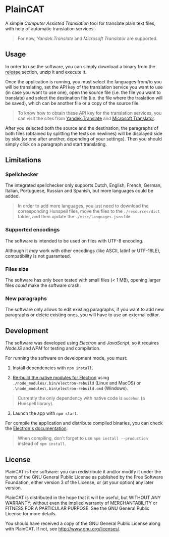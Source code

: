 PlainCAT
========

A simple _Computer Assisted Translation_ tool for translate plain text files,
with help of automatic translation services.

> For now, *Yandek.Translate* and *Microsoft Translator* are supported.


Usage
-----

In order to use the software, you can simply download a binary from the [release](https://github.com/jfmdev/PlainCAT/releases) section, unzip it and execute it.

Once the application is running, you must select the languages from/to you will be translating, set the API key of the translation service you want to use (in case you want to use one), open the source file (i.e. the file you want to translate) and select the destination file (i.e. the file where the traslation will be saved), which can be another file or a copy of the source file. 

> To know how to obtain these API key for the translation services, you can visit the sites from
 [Yandek.Translate](https://tech.yandex.com/translate/)
 and [Microsoft Translator](https://www.microsoft.com/en-us/translator/translatorapi.aspx).

After you selected both the source and the destination, the paragraphs of both files (obtained by splitting the texts on newlines) will be displayed side by side (or one after another, depending of your settings). Then you should simply click on a paragraph and start translating.


Limitations
-----------

### Spellchecker

The integrated spellchecker only supports Dutch, English, French, German, Italian, Portuguese, Russian and Spanish, but more languages could be added.

> In order to add more languages, you just need to download the corresponding Hunspell files, move the files to the `./resources/dict` folder, and then update the `./misc/languages.json` file.

### Supported encodings

The software is intended to be used on files with UTF-8 encoding.

Although it _may_ work with other encodings (like ASCII, latin1 or UTF-16LE), compatibility is not guaranteed.

### Files size

The software has only been tested with small files (< 1 MB), opening larger files _could_ make the software crash.

### New paragraphs

The software only allows to edit existing paragraphs, if you want to add new paragraphs or delete existing ones, you will have to use an external editor.


Development
-----------

The software was developed using *Electron* and *JavaScript*, so it requires *NodeJS* and *NPM* for testing and compilation.

For running the software on development mode, you must: 

 1. Install dependencies with `npm install`.

 2. [Re-build the native modules for Electron](https://electronjs.org/docs/tutorial/using-native-node-modules) using `./node_modules/.bin/electron-rebuild` (Linux and MacOS) or `.\node_modules\.bin\electron-rebuild.cmd` (Windows).

 > Currently the only dependency with native code is `nodehun` (a Hunspell library).

 3. Launch the app with `npm start`.

For compile the application and distribute compiled binaries, you can check the [Electron's documentation](https://electronjs.org/docs/tutorial/application-distribution).

> When compiling, don't forget to use `npm install --production` instead of `npm install`.

License
-------

PlainCAT is free software: you can redistribute it and/or modify
it under the terms of the GNU General Public License as published by
the Free Software Foundation, either version 3 of the License, or
(at your option) any later version.

PlainCAT is distributed in the hope that it will be useful,
but WITHOUT ANY WARRANTY; without even the implied warranty of
MERCHANTABILITY or FITNESS FOR A PARTICULAR PURPOSE.  See the
GNU General Public License for more details.

You should have received a copy of the GNU General Public License
along with PlainCAT. If not, see <http://www.gnu.org/licenses/>.
